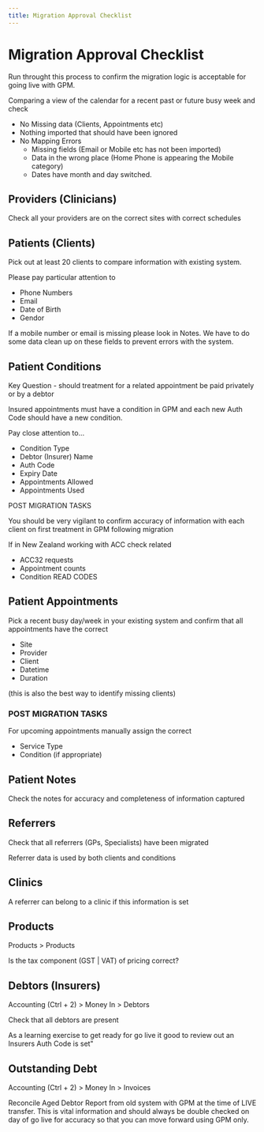 ```yaml
---
title: Migration Approval Checklist
---
```


# Migration Approval Checklist

Run throught this process to confirm the migration logic is acceptable for going live with GPM.

Comparing a view of the calendar for a recent past or future busy week and check

- No Missing data (Clients, Appointments etc)
- Nothing imported that should have been ignored
- No Mapping Errors
  - Missing fields (Email or Mobile etc has not been imported)
  - Data in the wrong place (Home Phone is appearing the Mobile category)
  - Dates have month and day switched.

## Providers (Clinicians)

Check all your providers are on the correct sites with correct schedules

## Patients (Clients)

Pick out at least 20 clients to compare information with existing system.

Please pay particular attention to

- Phone Numbers
- Email
- Date of Birth
- Gendor

If a mobile number or email is missing please look in Notes. We have to do some data clean up on these fields to prevent errors with the system.

## Patient Conditions

Key Question - should treatment for a related appointment be paid privately or by a debtor

Insured appointments must have a condition in GPM and each new Auth Code should have a new condition.

Pay close attention to...

- Condition Type
- Debtor (Insurer) Name
- Auth Code
- Expiry Date
- Appointments Allowed
- Appointments Used

POST MIGRATION TASKS

You should be very vigilant to confirm accuracy of information with each client on first treatment in GPM following migration

If in New Zealand working with ACC check related

- ACC32 requests
- Appointment counts
- Condition READ CODES

## Patient Appointments

Pick a recent busy day/week in your existing system and confirm that all appointments have the correct

- Site
- Provider
- Client
- Datetime
- Duration

(this is also the best way to identify missing clients)

### POST MIGRATION TASKS

For upcoming appointments manually assign the correct

- Service Type
- Condition (if appropriate)

## Patient Notes

Check the notes for accuracy and completeness of information captured

## Referrers

Check that all referrers (GPs, Specialists) have been migrated

Referrer data is used by both clients and conditions

## Clinics

A referrer can belong to a clinic if this information is set

## Products

Products > Products

Is the tax component (GST | VAT) of pricing correct?

## Debtors (Insurers)

Accounting (Ctrl + 2) > Money In > Debtors

Check that all debtors are present

As a learning exercise to get ready for go live it good to review out an Insurers Auth Code is set"

## Outstanding Debt

Accounting (Ctrl + 2) > Money In > Invoices

Reconcile Aged Debtor Report from old system with GPM at the time of LIVE transfer. This is vital information and should always be double checked on day of go live for accuracy so that you can move forward using GPM only.
